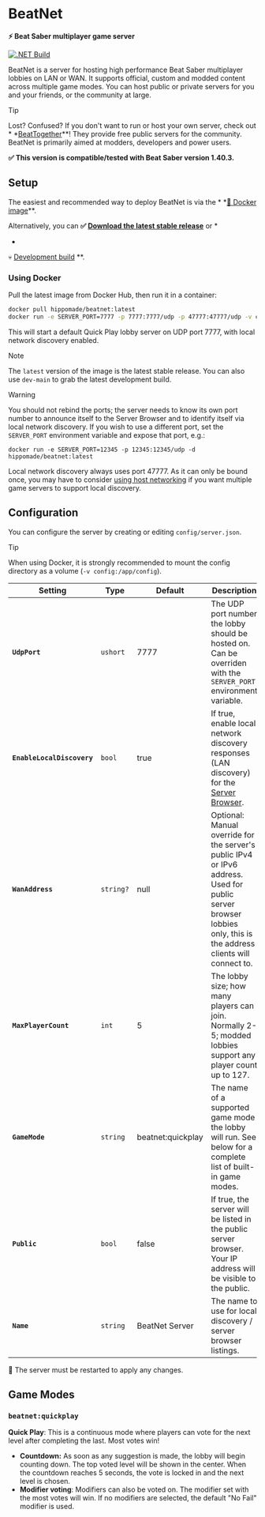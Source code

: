 # BeatNet

**⚡ Beat Saber multiplayer game server**

[![.NET Build](https://github.com/roydejong/BeatNet/actions/workflows/dotnet.yml/badge.svg?branch=main&event=push)](https://github.com/roydejong/BeatNet/actions/workflows/dotnet.yml)

BeatNet is a server for hosting high performance Beat Saber multiplayer lobbies on LAN or WAN. It supports official,
custom and modded content across multiple game modes. You can host public or private servers for you and your friends,
or the community at large.

> [!TIP]
> Lost? Confused? If you don't want to run or host your own server, check out *
*[BeatTogether](https://discord.com/invite/gezGrFG4tz)**! They provide free public servers for the community. BeatNet is
> primarily aimed at modders, developers and power users.

**✅ This version is compatible/tested with Beat Saber version 1.40.3.**

## Setup

The easiest and recommended way to deploy BeatNet is via the *
*[🐳 Docker image](https://hub.docker.com/repository/docker/hippomade/beatnet)**.

Alternatively, you can **✅ [Download the latest stable release](https://github.com/roydejong/BeatNet/releases/latest)**
or *

*

💀 [Development build](https://github.com/roydejong/BeatNet/actions/workflows/dotnet.yml?query=event%3Apush+is%3Asuccess+branch%3Amain)
**.

### Using Docker

Pull the latest image from Docker Hub, then run it in a container:

```bash
docker pull hippomade/beatnet:latest
docker run -e SERVER_PORT=7777 -p 7777:7777/udp -p 47777:47777/udp -v config:/app/config -d hippomade/beatnet:latest
```

This will start a default Quick Play lobby server on UDP port 7777, with local network discovery enabled.

> [!NOTE]
> The `latest` version of the image is the latest stable release. You can also use `dev-main` to grab the latest
> development build.

> [!WARNING]   
> You should not rebind the ports; the server needs to know its own port number to announce itself to the Server Browser
> and to identify itself via local network discovery.
> If you wish to use a different port, set the `SERVER_PORT` environment variable and expose that port, e.g.:
> ```
> docker run -e SERVER_PORT=12345 -p 12345:12345/udp -d hippomade/beatnet:latest
> ```
> Local network discovery always uses port 47777. As it can only be bound once, you may have to
> consider [using host networking](https://docs.docker.com/engine/network/drivers/host/) if you want multiple game
> servers
> to support local discovery.

## Configuration

You can configure the server by creating or editing `config/server.json`.

> [!TIP]
> When using Docker, it is strongly recommended to mount the config directory as a volume (`-v config:/app/config`).

| Setting                    | Type      | Default           | Description                                                                                                                                                       |
|----------------------------|-----------|-------------------|-------------------------------------------------------------------------------------------------------------------------------------------------------------------|
| **`UdpPort`**              | `ushort`  | 7777              | The UDP port number the lobby should be hosted on. Can be overriden with the `SERVER_PORT` environment variable.                                                  |
| **`EnableLocalDiscovery`** | `bool`    | true              | If true, enable local network discovery responses (LAN discovery) for the [Server Browser](https://github.com/roydejong/BeatSaberServerBrowser).                  |
| **`WanAddress`**           | `string?` | null              | Optional: Manual override for the server's public IPv4 or IPv6 address. Used for public server browser lobbies only, this is the address clients will connect to. |
| **`MaxPlayerCount`**       | `int`     | 5                 | The lobby size; how many players can join. Normally 2-5; modded lobbies support any player count up to 127.                                                       |
| **`GameMode`**             | `string`  | beatnet:quickplay | The name of a supported game mode the lobby will run. See below for a complete list of built-in game modes.                                                       |
| **`Public`**               | `bool`    | false             | If true, the server will be listed in the public server browser. Your IP address will be visible to the public.                                                   |
| **`Name`**                 | `string`  | BeatNet Server    | The name to use for local discovery / server browser listings.                                                                                                    |

🔁 The server must be restarted to apply any changes.

## Game Modes

### `beatnet:quickplay`

**Quick Play**: This is a continuous mode where players can vote for the next level after completing the last. Most
votes win!

- **Countdown:** As soon as any suggestion is made, the lobby will begin counting down. The top voted level will be
  shown in the center. When the countdown reaches 5 seconds, the vote is locked in and the next level is chosen.
- **Modifier voting**: Modifiers can also be voted on. The modifier set with the most votes will win. If no modifiers
  are selected, the default "No Fail" modifier is used.
